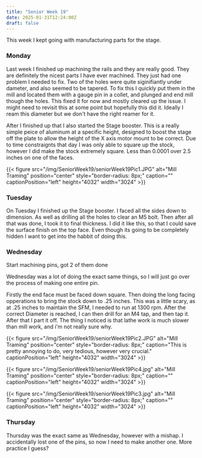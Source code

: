 ```yaml
---
title: "Senior Week 19"
date: 2025-01-31T12:24:00Z
draft: false
---
```


This week I kept going with manufacturing parts for the stage. 

### Monday 

 Last week I finished up machining the rails and they are really good. They are definitely the nicest parts I have ever machined. They just had one problem I needed to fix. Two of the holes were quite siginifiantly under dameter, and also seemed to be tapered. To fix this I quickly put them in the mill and located them with a gauge pin in a collet, and plunged and end mill though the holes. This fixed it for now and mostly cleared up the issue. I might need to revisit this at some point but hopefully this did it. Ideally I ream this diameter but we don't have the right reamer for it. 

After I finished up that I also started the Stage booster. This is a really simple peice of aluminum at a specific height, designed to boost the stage off the plate to allow the height of the X axis motor mount to be correct. Due to time constraignts that day I was only able to square up the stock, however I did make the stock extremely square. Less than 0.0001 over 2.5 inches on one of the faces. 

{{< figure src="/img/SeniorWeek19/seniorWeek19Pic1.JPG" alt="Mill Traming" position="center" style="border-radius: 8px;" caption="" captionPosition="left" height="4032" width="3024" >}}


### Tuesday 

On Tuesday I finished up the Stage booster. I faced all the sides down to dimension. As well as drilling all the holes to clear an M5 bolt. Then after all that was done, I took it to final thickness. I did it like this, so that I could save the surface finish on the top face. Even though its going to be completely hidden I want to get into the habbit of doing this. 

### Wednesday 

Start machining pins, got 2 of them done 

Wednesday was a lot of doing the exact same things, so I will just go over the process of making one entire pin. 

Firstly the end face must be faced down square. Then doing the long facing opperations to bring the stock down to .25 inches. This was a little scary, as at .25 inches to maintain the SFM, I needed to run at 1300 rpm. After the correct Diameter is reached, I can then drill for an M4 tap, and then tap it. After that I part it off. The thing I noticed is that lathe work is much slower than mill work, and i'm not really sure why. 

{{< figure src="/img/SeniorWeek19/seniorWeek19Pic2.JPG" alt="Mill Traming" position="center" style="border-radius: 8px;" caption="This is pretty annoying to do, very tedious, however very crucial." captionPosition="left" height="4032" width="3024" >}}

{{< figure src="/img/SeniorWeek19/seniorWeek19Pic4.jpg" alt="Mill Traming" position="center" style="border-radius: 8px;" caption="" captionPosition="left" height="4032" width="3024" >}}

{{< figure src="/img/SeniorWeek19/seniorWeek19Pic3.jpg" alt="Mill Traming" position="center" style="border-radius: 8px;" caption="" captionPosition="left" height="4032" width="3024" >}}


### Thursday 

Thursday was the exact same as Wednesday, however with a mishap. I accidentally lost one of the pins, so now I need to make another one. More practice I guess? 